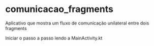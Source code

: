 # comunicacao_fragments

<p>Aplicativo que mostra um fluxo de comunicação unilateral entre dois fragments</p>

<p>Iniciar o passo a passo lendo a MainActivity.kt</p>

